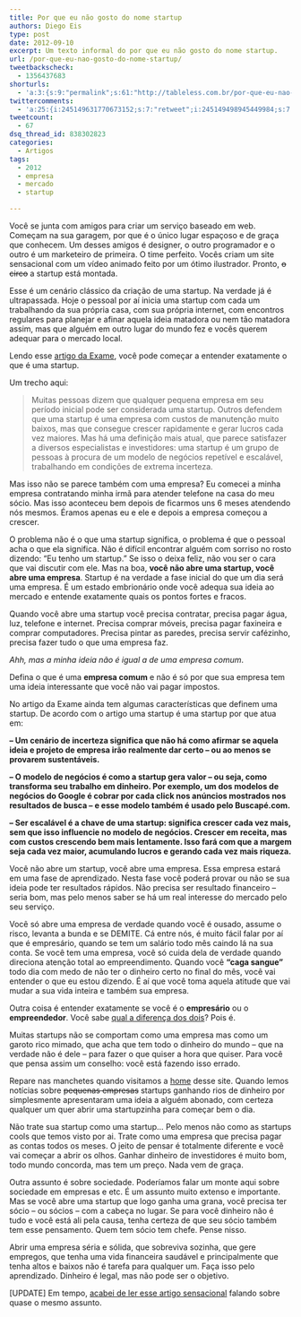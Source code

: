 ```yaml
---
title: Por que eu não gosto do nome startup
authors: Diego Eis
type: post
date: 2012-09-10
excerpt: Um texto informal do por que eu não gosto do nome startup.
url: /por-que-eu-nao-gosto-do-nome-startup/
tweetbackscheck:
  - 1356437683
shorturls:
  - 'a:3:{s:9:"permalink";s:61:"http://tableless.com.br/por-que-eu-nao-gosto-do-nome-startup/";s:7:"tinyurl";s:26:"http://tinyurl.com/d75hy2c";s:4:"isgd";s:19:"http://is.gd/8xynsl";}'
twittercomments:
  - 'a:25:{i:245149631770673152;s:7:"retweet";i:245149498945449984;s:7:"retweet";i:245144786904940545;s:7:"retweet";i:245141875894386688;s:7:"retweet";i:245140304519376896;s:7:"retweet";i:245140097555628032;s:7:"retweet";i:246299084175069184;s:7:"retweet";i:250949614457466881;s:7:"retweet";i:250938564345479168;s:7:"retweet";i:249192883922546688;s:7:"retweet";i:249155605997174785;s:7:"retweet";i:248880668619194370;s:7:"retweet";i:248780074113974272;s:7:"retweet";i:248768051691016193;s:7:"retweet";i:248765592130170880;s:7:"retweet";i:248765299007057920;s:7:"retweet";i:255682420232306688;s:7:"retweet";i:260354092419907584;s:7:"retweet";i:260348848139018241;s:7:"retweet";i:269084571218366464;s:7:"retweet";i:269043674703331329;s:7:"retweet";i:272680968651935744;s:7:"retweet";i:281363907384332288;s:7:"retweet";i:280357535351963648;s:7:"retweet";i:279193480704688128;s:7:"retweet";}'
tweetcount:
  - 67
dsq_thread_id: 838302823
categories:
  - Artigos
tags:
  - 2012
  - empresa
  - mercado
  - startup

---
```

Você se junta com amigos para criar um serviço baseado em web. Começam na sua garagem, por que é o único lugar espaçoso e de graça que conhecem. Um desses amigos é designer, o outro programador e o outro é um marketeiro de primeira. O time perfeito. Vocês criam um site sensacional com um vídeo animado feito por um ótimo ilustrador. Pronto, <del>o circo</del> a startup está montada.

Esse é um cenário clássico da criação de uma startup. Na verdade já é ultrapassada. Hoje o pessoal por aí inicia uma startup com cada um trabalhando da sua própria casa, com sua própria internet, com encontros regulares para planejar e afinar aquela ideia matadora ou nem tão matadora assim, mas que alguém em outro lugar do mundo fez e vocês querem adequar para o mercado local.

Lendo esse [artigo da Exame][1], você pode começar a entender exatamente o que é uma startup.

Um trecho aqui:

> Muitas pessoas dizem que qualquer pequena empresa em seu período inicial pode ser considerada uma startup. Outros defendem que uma startup é uma empresa com custos de manutenção muito baixos, mas que consegue crescer rapidamente e gerar lucros cada vez maiores. Mas há uma definição mais atual, que parece satisfazer a diversos especialistas e investidores: uma startup é um grupo de pessoas à procura de um modelo de negócios repetível e escalável, trabalhando em condições de extrema incerteza.

Mas isso não se parece também com uma empresa? Eu comecei a minha empresa contratando minha irmã para atender telefone na casa do meu sócio. Mas isso aconteceu bem depois de ficarmos uns 6 meses atendendo nós mesmos. Éramos apenas eu e ele e depois a empresa começou a crescer.

O problema não é o que uma startup significa, o problema é que o pessoal acha o que ela significa. Não é difícil encontrar alguém com sorriso no rosto dizendo: &#8220;Eu tenho um startup.&#8221; Se isso o deixa feliz, não vou ser o cara que vai discutir com ele. Mas na boa, **você não abre uma startup, você abre uma empresa**. Startup é na verdade a fase inicial do que um dia será uma empresa. É um estado embrionário onde você adequa sua ideia ao mercado e entende exatamente quais os pontos fortes e fracos.

Quando você abre uma startup você precisa contratar, precisa pagar água, luz, telefone e internet. Precisa comprar móveis, precisa pagar faxineira e comprar computadores. Precisa pintar as paredes, precisa servir cafézinho, precisa fazer tudo o que uma empresa faz.
  
_Ahh, mas a minha ideia não é igual a de uma empresa comum_.
  
Defina o que é uma **empresa comum** e não é só por que sua empresa tem uma ideia interessante que você não vai pagar impostos.

No artigo da Exame ainda tem algumas características que definem uma startup. De acordo com o artigo uma startup é uma startup por que atua em:

**&#8211; Um cenário de incerteza significa que não há como afirmar se aquela ideia e projeto de empresa irão realmente dar certo &#8211; ou ao menos se provarem sustentáveis.**

**&#8211; O modelo de negócios é como a startup gera valor &#8211; ou seja, como transforma seu trabalho em dinheiro. Por exemplo, um dos modelos de negócios do Google é cobrar por cada click nos anúncios mostrados nos resultados de busca &#8211; e esse modelo também é usado pelo Buscapé.com.**

**&#8211; Ser escalável é a chave de uma startup: significa crescer cada vez mais, sem que isso influencie no modelo de negócios. Crescer em receita, mas com custos crescendo bem mais lentamente. Isso fará com que a margem seja cada vez maior, acumulando lucros e gerando cada vez mais riqueza.**

Você não abre um startup, você abre uma empresa. Essa empresa estará em uma fase de aprendizado. Nesta fase você poderá provar ou não se sua ideia pode ter resultados rápidos. Não precisa ser resultado financeiro &#8211; seria bom, mas pelo menos saber se há um real interesse do mercado pelo seu serviço.

Você só abre uma empresa de verdade quando você é ousado, assume o risco, levanta a bunda e se DEMITE. Cá entre nós, é muito fácil falar por aí que é empresário, quando se tem um salário todo mês caindo lá na sua conta. Se você tem uma empresa, você só cuida dela de verdade quando direciona atenção total ao empreendimento. Quando você **&#8220;caga sangue&#8221;** todo dia com medo de não ter o dinheiro certo no final do mês, você vai entender o que eu estou dizendo. É aí que você toma aquela atitude que vai mudar a sua vida inteira e também sua empresa.

Outra coisa é entender exatamente se você é o **empresário** ou o **empreendedor**. Você sabe [qual a diferença dos dois][2]? Pois é. 

Muitas startups não se comportam como uma empresa mas como um garoto rico mimado, que acha que tem todo o dinheiro do mundo &#8211; que na verdade não é dele &#8211; para fazer o que quiser a hora que quiser. Para você que pensa assim um conselho: você está fazendo isso errado. 

Repare nas manchetes quando visitamos a [home][3] desse site. Quando lemos notícias sobre <del>pequenas empresas</del> startups ganhando rios de dinheiro por simplesmente apresentaram uma ideia a alguém abonado, com certeza qualquer um quer abrir uma startupzinha para começar bem o dia.

Não trate sua startup como uma startup&#8230; Pelo menos não como as startups cools que temos visto por ai. Trate como uma empresa que precisa pagar as contas todos os meses. O jeito de pensar é totalmente diferente e você vai começar a abrir os olhos. Ganhar dinheiro de investidores é muito bom, todo mundo concorda, mas tem um preço. Nada vem de graça. 

Outra assunto é sobre sociedade. Poderíamos falar um monte aqui sobre sociedade em empresas e etc. É um assunto muito extenso e importante. Mas se você abre uma startup que logo ganha uma grana, você precisa ter sócio &#8211; ou sócios &#8211; com a cabeça no lugar. Se para você dinheiro não é tudo e você está ali pela causa, tenha certeza de que seu sócio também tem esse pensamento. Quem tem sócio tem chefe. Pense nisso.

Abrir uma empresa séria e sólida, que sobreviva sozinha, que gere empregos, que tenha uma vida financeira saudável e principalmente que tenha altos e baixos não é tarefa para qualquer um. Faça isso pelo aprendizado. Dinheiro é legal, mas não pode ser o objetivo.

[UPDATE] Em tempo, [acabei de ler esse artigo sensacional][4] falando sobre quase o mesmo assunto.

 [1]: http://exame.abril.com.br/pme/dicas-de-especialista/noticias/o-que-e-uma-startup
 [2]: http://projetodsd.com.br/empreendedorismo/qual-a-diferenca-entre-empresario-e-empreendedor/?utm_source=Tableless&utm_medium=Post&utm_campaign=TablelessComBr&utm_nooverride=1
 [3]: http://exame.abril.com.br/pme/startups
 [4]: http://webholic.com.br/2012/09/10/licoes-do-digg-para-os-empreendedores/
